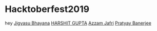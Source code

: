 # Hacktoberfest2019
hey
[Jigyasu Bhayana](https://github.com/jigyasubhayana)
[HARSHIT GUPTA](https://github.com/iamharshitgupta)
[Azzam Jafri](https://github.com/azzamjafri)
[Pratyay Banerjee](https://github.com/Neilblaze)
